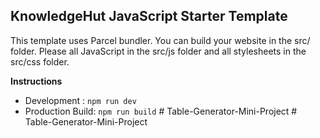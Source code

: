 ## KnowledgeHut JavaScript Starter Template

This template uses Parcel bundler. You can build your website in the src/ folder. Please all JavaScript in the src/js folder and all stylesheets in the src/css folder.

**Instructions**

- Development : `npm run dev`
- Production Build: `npm run build`
#   T a b l e - G e n e r a t o r - M i n i - P r o j e c t  
 #   T a b l e - G e n e r a t o r - M i n i - P r o j e c t  
 